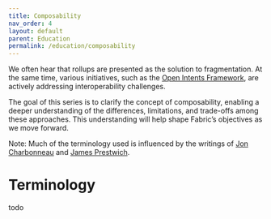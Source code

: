 ```yaml
---
title: Composability
nav_order: 4
layout: default
parent: Education
permalink: /education/composability
---
```


We often hear that rollups are presented as the solution to fragmentation. At the same time, various initiatives, such as the [Open Intents Framework](https://www.openintents.xyz/The-Open-Intents-Framework-Intents-As-A-Public-Good-1976d35200d680fb8215f28775e067ec), are actively addressing interoperability challenges.

The goal of this series is to clarify the concept of composability, enabling a deeper understanding of the differences, limitations, and trade-offs among these approaches. This understanding will help shape Fabric’s objectives as we move forward.

Note: Much of the terminology used is influenced by the writings of [Jon Charbonneau](https://dba.xyz/were-all-building-the-same-thing/#cross-chain-unbundling) and [James Prestwich](https://prestwich.substack.com/p/the-definitive-guide-to-sequencing).

# Terminology
todo